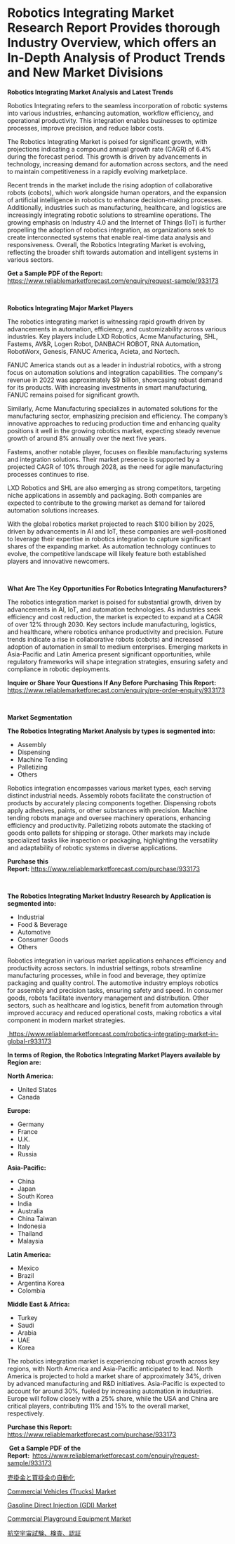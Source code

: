 <p><h1>Robotics Integrating Market Research Report Provides thorough Industry Overview, which offers an In-Depth Analysis of Product Trends and New Market Divisions</h1></p><p><strong>Robotics Integrating Market Analysis and Latest Trends</strong></p>
<p><p>Robotics Integrating refers to the seamless incorporation of robotic systems into various industries, enhancing automation, workflow efficiency, and operational productivity. This integration enables businesses to optimize processes, improve precision, and reduce labor costs. </p><p>The Robotics Integrating Market is poised for significant growth, with projections indicating a compound annual growth rate (CAGR) of 6.4% during the forecast period. This growth is driven by advancements in technology, increasing demand for automation across sectors, and the need to maintain competitiveness in a rapidly evolving marketplace. </p><p>Recent trends in the market include the rising adoption of collaborative robots (cobots), which work alongside human operators, and the expansion of artificial intelligence in robotics to enhance decision-making processes. Additionally, industries such as manufacturing, healthcare, and logistics are increasingly integrating robotic solutions to streamline operations. The growing emphasis on Industry 4.0 and the Internet of Things (IoT) is further propelling the adoption of robotics integration, as organizations seek to create interconnected systems that enable real-time data analysis and responsiveness. Overall, the Robotics Integrating Market is evolving, reflecting the broader shift towards automation and intelligent systems in various sectors.</p></p>
<p><strong>Get a Sample PDF of the Report:&nbsp;</strong> <a href="https://www.reliablemarketforecast.com/enquiry/request-sample/933173">https://www.reliablemarketforecast.com/enquiry/request-sample/933173</a></p>
<p>&nbsp;</p>
<p><strong>Robotics Integrating Major Market Players</strong></p>
<p><p>The robotics integrating market is witnessing rapid growth driven by advancements in automation, efficiency, and customizability across various industries. Key players include LXD Robotics, Acme Manufacturing, SHL, Fastems, AV&R, Logen Robot, DANBACH ROBOT, RNA Automation, RobotWorx, Genesis, FANUC America, Acieta, and Nortech.</p><p>FANUC America stands out as a leader in industrial robotics, with a strong focus on automation solutions and integration capabilities. The company's revenue in 2022 was approximately $9 billion, showcasing robust demand for its products. With increasing investments in smart manufacturing, FANUC remains poised for significant growth.</p><p>Similarly, Acme Manufacturing specializes in automated solutions for the manufacturing sector, emphasizing precision and efficiency. The company’s innovative approaches to reducing production time and enhancing quality positions it well in the growing robotics market, expecting steady revenue growth of around 8% annually over the next five years.</p><p>Fastems, another notable player, focuses on flexible manufacturing systems and integration solutions. Their market presence is supported by a projected CAGR of 10% through 2028, as the need for agile manufacturing processes continues to rise.</p><p>LXD Robotics and SHL are also emerging as strong competitors, targeting niche applications in assembly and packaging. Both companies are expected to contribute to the growing market as demand for tailored automation solutions increases.</p><p>With the global robotics market projected to reach $100 billion by 2025, driven by advancements in AI and IoT, these companies are well-positioned to leverage their expertise in robotics integration to capture significant shares of the expanding market. As automation technology continues to evolve, the competitive landscape will likely feature both established players and innovative newcomers.</p></p>
<p>&nbsp;</p>
<p><strong>What Are The Key Opportunities For Robotics Integrating Manufacturers?</strong></p>
<p><p>The robotics integration market is poised for substantial growth, driven by advancements in AI, IoT, and automation technologies. As industries seek efficiency and cost reduction, the market is expected to expand at a CAGR of over 12% through 2030. Key sectors include manufacturing, logistics, and healthcare, where robotics enhance productivity and precision. Future trends indicate a rise in collaborative robots (cobots) and increased adoption of automation in small to medium enterprises. Emerging markets in Asia-Pacific and Latin America present significant opportunities, while regulatory frameworks will shape integration strategies, ensuring safety and compliance in robotic deployments.</p></p>
<p><strong>Inquire or Share Your Questions If Any Before Purchasing This Report:</strong> <a href="https://www.reliablemarketforecast.com/enquiry/pre-order-enquiry/933173">https://www.reliablemarketforecast.com/enquiry/pre-order-enquiry/933173</a></p>
<p>&nbsp;</p>
<p><strong>Market Segmentation</strong></p>
<p><strong>The Robotics Integrating Market Analysis by types is segmented into:</strong></p>
<p><ul><li>Assembly</li><li>Dispensing</li><li>Machine Tending</li><li>Palletizing</li><li>Others</li></ul></p>
<p><p>Robotics integration encompasses various market types, each serving distinct industrial needs. Assembly robots facilitate the construction of products by accurately placing components together. Dispensing robots apply adhesives, paints, or other substances with precision. Machine tending robots manage and oversee machinery operations, enhancing efficiency and productivity. Palletizing robots automate the stacking of goods onto pallets for shipping or storage. Other markets may include specialized tasks like inspection or packaging, highlighting the versatility and adaptability of robotic systems in diverse applications.</p></p>
<p><strong>Purchase this Report:&nbsp;</strong><a href="https://www.reliablemarketforecast.com/purchase/933173">https://www.reliablemarketforecast.com/purchase/933173</a></p>
<p>&nbsp;</p>
<p><strong>The Robotics Integrating Market Industry Research by Application is segmented into:</strong></p>
<p><ul><li>Industrial</li><li>Food & Beverage</li><li>Automotive</li><li>Consumer Goods</li><li>Others</li></ul></p>
<p><p>Robotics integration in various market applications enhances efficiency and productivity across sectors. In industrial settings, robots streamline manufacturing processes, while in food and beverage, they optimize packaging and quality control. The automotive industry employs robotics for assembly and precision tasks, ensuring safety and speed. In consumer goods, robots facilitate inventory management and distribution. Other sectors, such as healthcare and logistics, benefit from automation through improved accuracy and reduced operational costs, making robotics a vital component in modern market strategies.</p></p>
<p><a href="https://www.reliablemarketforecast.com/robotics-integrating-market-in-global-r933173">&nbsp;https://www.reliablemarketforecast.com/robotics-integrating-market-in-global-r933173</a></p>
<p><strong>In terms of Region, the Robotics Integrating Market Players available by Region are:</strong></p>
<p>
    <p> <strong> North America: </strong>
        <ul>
            <li>United States</li>
            <li>Canada</li>
        </ul>
        </p> 
    <p> <strong> Europe: </strong>
        <ul>
            <li>Germany</li>
            <li>France</li>
            <li>U.K.</li>
            <li>Italy</li>
            <li>Russia</li>
        </ul>
        </p> 
    <p> <strong> Asia-Pacific: </strong>
        <ul>
            <li>China</li>
            <li>Japan</li>
            <li>South Korea</li>
            <li>India</li>
            <li>Australia</li>
            <li>China Taiwan</li>
            <li>Indonesia</li>
            <li>Thailand</li>
            <li>Malaysia</li>
        </ul>
        </p> 
    <p> <strong> Latin America: </strong>
        <ul>
            <li>Mexico</li>
            <li>Brazil</li>
            <li>Argentina Korea</li>
            <li>Colombia</li>
        </ul>
        </p> 
    <p> <strong> Middle East & Africa: </strong>
        <ul>
            <li>Turkey</li>
            <li>Saudi</li>
            <li>Arabia</li>
            <li>UAE</li>
            <li>Korea</li>
        </ul>
    </p>
    </p>
<p><p>The robotics integration market is experiencing robust growth across key regions, with North America and Asia-Pacific anticipated to lead. North America is projected to hold a market share of approximately 34%, driven by advanced manufacturing and R&D initiatives. Asia-Pacific is expected to account for around 30%, fueled by increasing automation in industries. Europe will follow closely with a 25% share, while the USA and China are critical players, contributing 11% and 15% to the overall market, respectively.</p></p>
<p><strong>Purchase this Report: </strong><a href="https://www.reliablemarketforecast.com/purchase/933173">https://www.reliablemarketforecast.com/purchase/933173</a></p>
<p>&nbsp;<strong>Get a Sample PDF of the Report:&nbsp;&nbsp;</strong><a href="https://www.reliablemarketforecast.com/enquiry/request-sample/933173">https://www.reliablemarketforecast.com/enquiry/request-sample/933173</a></p>
<p><strong></strong></p>
<p><p><a href="https://medium.com/@efrainhaley_37009/%E5%A3%B2%E6%8E%9B%E9%87%91%E3%81%8A%E3%82%88%E3%81%B3%E8%B2%B7%E6%8E%9B%E9%87%91%E8%87%AA%E5%8B%95%E5%8C%96%E5%B8%82%E5%A0%B4%E3%81%AE%E6%9C%AA%E6%9D%A5-%E3%82%B0%E3%83%AD%E3%83%BC%E3%83%90%E3%83%AB%E5%B8%82%E5%A0%B4%E4%BA%88%E6%B8%AC%E3%81%A8%E5%B8%82%E5%A0%B4%E5%8B%95%E5%90%91-2024%E5%B9%B4-2031%E5%B9%B4-f588db92db90">売掛金と買掛金の自動化</a></p><p><a href="https://issuu.com/reportprime-2/docs/commercial-vehicles-trucks-market-s_c2fd7acc37dbb8">Commercial Vehicles (Trucks) Market</a></p><p><a href="https://issuu.com/reportprime-2/docs/gasoline-direct-injection-gdi-marke_9e24bc1028f8f6">Gasoline Direct Injection (GDI) Market</a></p><p><a href="https://medium.com/@nguyenthithuyduong355/evaluating-global-commercial-playground-equipment-market-trends-and-growth-opportunities-by-region-2a0be1196fcb?postPublishedType=initial">Commercial Playground Equipment Market</a></p><p><a href="https://medium.com/@dfs4ff/aerospace-testing-inspection-and-certification-45ec3003d4a5">航空宇宙試験、検査、認証</a></p></p>
